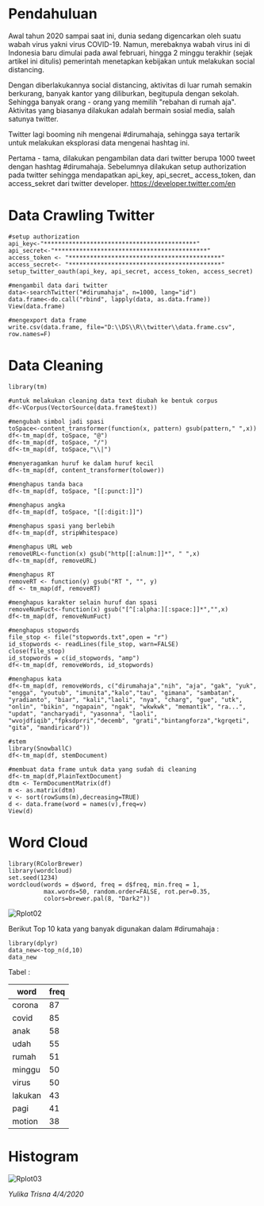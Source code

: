 # Pendahuluan

Awal tahun 2020 sampai saat ini, dunia sedang digencarkan oleh suatu wabah virus yakni virus COVID-19. Namun, merebaknya wabah virus ini di Indonesia baru dimulai pada awal februari, hingga 2 minggu terakhir (sejak artikel ini ditulis) pemerintah menetapkan kebijakan untuk melakukan social distancing.

Dengan diberlakukannya social distancing, aktivitas di luar rumah semakin berkurang, banyak kantor yang diliburkan, begitupula dengan sekolah. Sehingga banyak orang - orang yang memilih "rebahan di rumah aja". Aktivitas yang biasanya dilakukan adalah bermain sosial media, salah satunya twitter.

Twitter lagi booming nih mengenai #dirumahaja, sehingga saya tertarik untuk melakukan eksplorasi data mengenai hashtag ini.

Pertama - tama, dilakukan pengambilan data dari twitter berupa 1000 tweet dengan hashtag #dirumahaja. Sebelumnya dilakukan setup authorization pada twitter sehingga mendapatkan api_key, api_secret_ access_token, dan access_sekret dari twitter developer.
https://developer.twitter.com/en

# Data Crawling Twitter
```{r}
#setup authorization
api_key<-"*******************************************"
api_secret<-"*******************************************"
access_token <- "*******************************************"
access_secret<- "*******************************************"
setup_twitter_oauth(api_key, api_secret, access_token, access_secret)

#mengambil data dari twitter
data<-searchTwitter("#dirumahaja", n=1000, lang="id")
data.frame<-do.call("rbind", lapply(data, as.data.frame))
View(data.frame)

#mengexport data frame
write.csv(data.frame, file="D:\\DS\\R\\twitter\\data.frame.csv", row.names=F)
```

# Data Cleaning
```{r}
library(tm)

#untuk melakukan cleaning data text diubah ke bentuk corpus
df<-VCorpus(VectorSource(data.frame$text))

#mengubah simbol jadi spasi
toSpace<-content_transformer(function(x, pattern) gsub(pattern," ",x))
df<-tm_map(df, toSpace, "@")
df<-tm_map(df, toSpace, "/")
df<-tm_map(df, toSpace,"\\|")

#menyeragamkan huruf ke dalam huruf kecil
df<-tm_map(df, content_transformer(tolower))

#menghapus tanda baca
df<-tm_map(df, toSpace, "[[:punct:]]")

#menghapus angka
df<-tm_map(df, toSpace, "[[:digit:]]")

#menghapus spasi yang berlebih
df<-tm_map(df, stripWhitespace)

#menghapus URL web
removeURL<-function(x) gsub("http[[:alnum:]]*", " ",x)
df<-tm_map(df, removeURL)

#menghapus RT
removeRT <- function(y) gsub("RT ", "", y)
df <- tm_map(df, removeRT)

#menghapus karakter selain huruf dan spasi
removeNumFuct<-function(x) gsub("[^[:alpha:][:space:]]*","",x)
df<-tm_map(df, removeNumFuct)

#menghapus stopwords
file_stop <- file("stopwords.txt",open = "r")
id_stopwords <- readLines(file_stop, warn=FALSE)
close(file_stop)
id_stopwords = c(id_stopwords, "amp")
df<-tm_map(df, removeWords, id_stopwords)

#menghapus kata
df<-tm_map(df, removeWords, c("dirumahaja","nih", "aja", "gak", "yuk", "engga", "youtub", "imunita","kalo","tau", "gimana", "sambatan", "yradianto", "biar", "kali","laoli", "nya", "charg", "gue", "utk", "onlin", "bikin", "ngapain", "ngak", "wkwkwk", "memantik", "ra...", "updat", "ancharyadi", "yasonna", "laoli", "wvojdfiqib","fpksdprri","decemb", "grati","bintangforza","kgrqeti", "gita", "mandiricard"))

#stem
library(SnowballC)
df<-tm_map(df, stemDocument)

#membuat data frame untuk data yang sudah di cleaning
df<-tm_map(df,PlainTextDocument)
dtm <- TermDocumentMatrix(df)
m <- as.matrix(dtm)
v <- sort(rowSums(m),decreasing=TRUE)
d <- data.frame(word = names(v),freq=v)
View(d)
```

# Word Cloud
```{r}
library(RColorBrewer)
library(wordcloud)
set.seed(1234)
wordcloud(words = d$word, freq = d$freq, min.freq = 1,
          max.words=50, random.order=FALSE, rot.per=0.35, 
          colors=brewer.pal(8, "Dark2"))
```
![Rplot02](https://user-images.githubusercontent.com/60332569/78465665-18b47480-772b-11ea-906e-35c1c2d7ff18.png)


Berikut Top 10 kata yang banyak digunakan dalam #dirumahaja :

```{r}
library(dplyr)
data_new<-top_n(d,10)
data_new
```
Tabel :

|word     |freq     |
|---------|---------|
|corona	|87       |			
|covid	|85	|		
|anak	|58	|		
|udah	|55	|		
|rumah	|51	|		
|minggu	|50	|		
|virus	|50	|		
|lakukan	|43	|		
|pagi	|41	|		
|motion	|38	|


# Histogram

![Rplot03](https://user-images.githubusercontent.com/60332569/78465751-11419b00-772c-11ea-9344-eebed3a80646.png)


*Yulika Trisna 4/4/2020*

